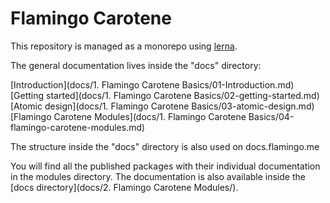 # Flamingo Carotene

This repository is managed as a monorepo using [lerna](https://github.com/lerna/lerna).

The general documentation lives inside the "docs" directory:

[Introduction](docs/1. Flamingo Carotene Basics/01-Introduction.md)
[Getting started](docs/1. Flamingo Carotene Basics/02-getting-started.md)
[Atomic design](docs/1. Flamingo Carotene Basics/03-atomic-design.md)
[Flamingo Carotene Modules](docs/1. Flamingo Carotene Basics/04-flamingo-carotene-modules.md)

The structure inside the "docs" directory is also used on docs.flamingo.me

You will find all the published packages with their individual documentation in the modules directory. The documentation
is also available inside the [docs directory](docs/2. Flamingo Carotene Modules/).
